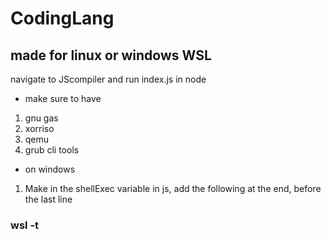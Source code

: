 # CodingLang
made for linux or windows WSL
---
navigate to JScompiler and run index.js in node
- make sure to have
1. gnu gas
2. xorriso
3. qemu
4. grub cli tools

- on windows
1. Make in the shellExec variable in js, add the following at the end, before the last line
### wsl -t
